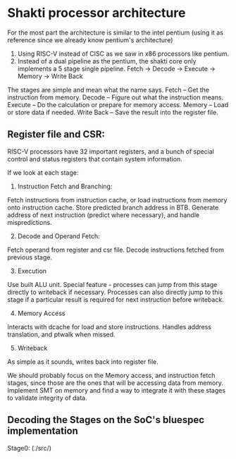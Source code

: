 # Shakti processor architecture

For the most part the architecture is similar to the intel pentium (using it as reference since we already know pentium's architecture)

1. Using RISC-V instead of CISC as we saw in x86 processors like pentium. 
2. Instead of a dual pipeline as the pentium, the shakti core only implements a 5 stage single pipeline.
Fetch -> Decode -> Execute -> Memory -> Write Back 

The stages are simple and mean what the name says. 
Fetch – Get the instruction from memory.
Decode – Figure out what the instruction means.
Execute – Do the calculation or prepare for memory access.
Memory – Load or store data if needed.
Write Back – Save the result into the register file.

## Register file and CSR: 
RISC-V processors have 32 important registers, and a bunch of special control and status registers that contain system information. 

If we look at each stage:

1. Instruction Fetch and Branching:

Fetch instructions from instruction cache, or load instructions from memory onto instruction cache. Store predicted branch address in BTB. Generate address of next instruction (predict where necessary), and handle mispredictions. 

2. Decode and Operand Fetch: 

Fetch operand from register and csr file. Decode instructions fetched from previous stage. 

3. Execution 

Use built ALU unit. Special feature - processes can jump from this stage directly to writeback if necessary. Processes can also directly jump to this stage if a particular result is required for next instruction before writeback.

4. Memory Access 

Interacts with dcache for load and store instructions. Handles address translation, and ptwalk when missed. 

5. Writeback 

As simple as it sounds, writes back into register file.

We should probably focus on the Memory access, and instruction fetch stages, since those are the ones that will be accessing data from memory. Implement SMT on memory and find a way to integrate it with these stages to validate integrity of data. 

## Decoding the Stages on the SoC's bluespec implementation 

Stage0: (./src/)
